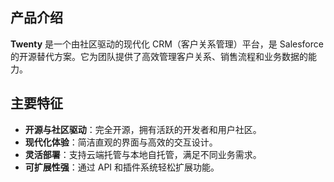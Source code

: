 ## 产品介绍

**Twenty** 是一个由社区驱动的现代化 CRM（客户关系管理）平台，是 Salesforce 的开源替代方案。它为团队提供了高效管理客户关系、销售流程和业务数据的能力。

## 主要特征

- **开源与社区驱动**：完全开源，拥有活跃的开发者和用户社区。
- **现代化体验**：简洁直观的界面与高效的交互设计。
- **灵活部署**：支持云端托管与本地自托管，满足不同业务需求。
- **可扩展性强**：通过 API 和插件系统轻松扩展功能。
